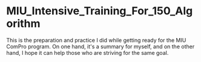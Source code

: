 # MIU_Intensive_Training_For_150_Algorithm
This is the preparation and practice I did while getting ready for the MIU ComPro program. On one hand, it's a summary for myself, and on the other hand, I hope it can help those who are striving for the same goal.
